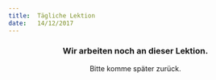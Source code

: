 ```yaml
---
title:  Tägliche Lektion
date:   14/12/2017
---
```


### <center>Wir arbeiten noch an dieser Lektion.</center>
<center>Bitte komme später zurück.</center>